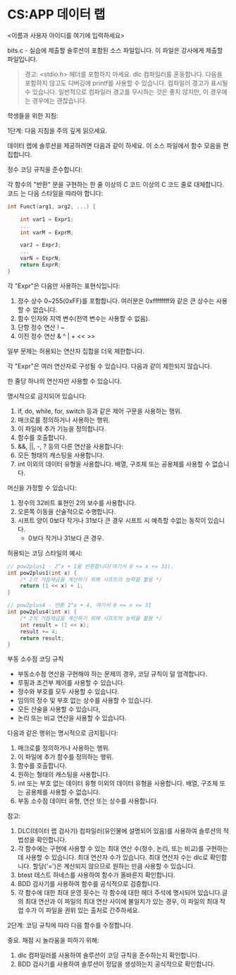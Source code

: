 # CS:APP 데이터 랩

<이름과 사용자 아이디를 여기에 입력하세요>

bits.c - 실습에 제출할 솔루션이 포함된 소스 파일입니다.
이 파일은 강사에게 제출할 파일입니다.

> 경고: <stdio.h> 헤더를 포함하지 마세요. dlc 컴파일러를 혼동합니다. 다음을 포함하지 않고도 디버깅에 printf를 사용할 수 있습니다. 컴파일러 경고가 표시될 수 있습니다. 일반적으로 컴파일러 경고를 무시하는 것은 좋지 않지만, 이 경우에는 경우에는 괜찮습니다.

학생들을 위한 지침:

1단계: 다음 지침을 주의 깊게 읽으세요.

데이터 랩에 솔루션을 제공하려면 다음과 같이 하세요.
이 소스 파일에서 함수 모음을 편집합니다.

정수 코딩 규칙을 준수합니다:

각 함수의 "반환" 문을 구현하는 한 줄 이상의 C 코드
이상의 C 코드 줄로 대체합니다. 코드
는 다음 스타일을 따라야 합니다:

```c
int Funct(arg1, arg2, ...) {

    int var1 = Expr1;
    ...
    int varM = ExprM;

    varJ = ExprJ;
    ...
    varN = ExprN;
    return ExprR;
}
```

각 "Expr"은 다음만 사용하는 표현식입니다:
1. 정수 상수 0~255(0xFF)를 포함합니다. 여러분은 0xffffffff와 같은 큰 상수는 사용할 수 없습니다.
1. 함수 인자와 지역 변수(전역 변수는 사용할 수 없음).
2. 단항 정수 연산 ! ~
3. 이진 정수 연산 & ^ | + << >>

일부 문제는 허용되는 연산자 집합을 더욱 제한합니다.

각 "Expr"은 여러 연산자로 구성될 수 있습니다. 다음과 같이 제한되지 않습니다.

한 줄당 하나의 연산자만 사용할 수 있습니다.

명시적으로 금지되어 있습니다:
1. if, do, while, for, switch 등과 같은 제어 구문을 사용하는 행위.
2. 매크로를 정의하거나 사용하는 행위.
3. 이 파일에 추가 기능을 정의합니다.
4. 함수를 호출합니다.
5. &&, ||, -, ? 등의 다른 연산을 사용합니다:
6. 모든 형태의 캐스팅을 사용합니다.
7. int 이외의 데이터 유형을 사용합니다. 배열, 구조체 또는 공용체를 사용할 수 없습니다.


머신을 가정할 수 있습니다:
1. 정수의 32비트 표현인 2의 보수를 사용합니다.
2. 오른쪽 이동을 산술적으로 수행합니다.
3. 시프트 양이 0보다 작거나 31보다 큰 경우 시프트 시 예측할 수없는 동작이 있습니다.
	- 0보다 작거나 31보다 큰 경우.

허용되는 코딩 스타일의 예시:
```c
// pow2plus1 - 2^x + 1을 반환합니다(여기서 0 <= x <= 31).
int pow2plus1(int x) {
	/* 2의 거듭제곱을 계산하기 위해 시프트의 능력을 활용 */
	return (1 << x) + 1;
}

// pow2plus4 - 반환 2^x + 4, 여기서 0 <= x <= 31
int pow2plus4(int x) {
	/* 2의 거듭제곱을 계산하기 위해 시프트의 능력을 활용 */
	int result = (1 << x);
	result += 4;
	return result;
}
```

부동 소수점 코딩 규칙

- 부동소수점 연산을 구현해야 하는 문제의 경우, 코딩 규칙이 덜 엄격합니다.
- 루핑과 조건부 제어를 사용할 수 있습니다.
- 정수와 부호를 모두 사용할 수 있습니다.
- 임의의 정수 및 부호 없는 상수를 사용할 수 있습니다.
- 모든 산술을 사용할 수 있습니다,
- 논리 또는 비교 연산을 사용할 수 있습니다.

다음과 같은 행위는 명시적으로 금지됩니다:
1. 매크로를 정의하거나 사용하는 행위.
2. 이 파일에 추가 함수를 정의하는 행위.
3. 함수를 호출합니다.
4. 원하는 형태의 캐스팅을 사용합니다.
5. int 또는 부호 없는 데이터 유형 이외의 데이터 유형을 사용합니다. 배열, 구조체 또는 공용체를 사용할 수 없습니다.
6. 부동 소수점 데이터 유형, 연산 또는 상수를 사용합니다.


참고:
1. DLC(데이터 랩 검사기) 컴파일러(유인물에 설명되어 있음)를 사용하여 솔루션의 적법성을 확인합니다.
2. 각 함수에는 구현에 사용할 수 있는 최대 연산 수(정수, 논리, 또는 비교)를 구현하는 데 사용할 수 있습니다. 최대 연산자 수가 있습니다.  최대 연산자 수는 dlc로 확인합니다. 할당('=')은 계산되지 않으므로 원하는 만큼 사용할 수 있습니다.
3. btest 테스트 하네스를 사용하여 함수가 올바른지 확인합니다.
4. BDD 검사기를 사용하여 함수를 공식적으로 검증합니다.
5. 각 함수에 대한 최대 운영 횟수는 각 함수에 대한 헤더 주석에 명시되어 있습니다.글의 최대 연산과 이 파일의 최대 연산 사이에 불일치가 있는 경우, 이 파일의 최대 작업 수가 이 파일을 권위 있는 출처로 간주하세요.

2단계: 코딩 규칙에 따라 다음 함수를 수정합니다.

중요. 채점 시 놀라움을 피하기 위해:
1. dlc 컴파일러를 사용하여 솔루션이 코딩 규칙을 준수하는지 확인합니다.
2. BDD 검사기를 사용하여 솔루션이 정답을 생성하는지 공식적으로 확인합니다.
